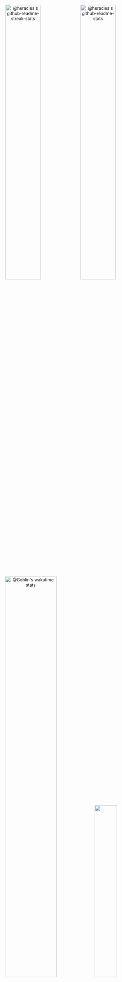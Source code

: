 <p align="center">
<img src="https://github-readme-stats-one-bice.vercel.app/api?username=heracles0127&show_icons=true&count_private=true&theme=chartreuse-dark&hide_border=true&role=OWNER,ORGANIZATION_MEMBER,COLLABORATOR"  width="48%" alt="@heracles's github-readme-streak-stats"/>
<img src="https://github-readme-streak-stats.herokuapp.com?user=heracles0127&theme=chartreuse-dark&hide_border=true&date_format=M%20j%5B%2C%20Y%5D"  width="48%" alt="@heracles's github-readme-stats"/>
<a href="https://wakatime.com/@heracles"><img src="https://github-readme-stats.vercel.app/api/wakatime?username=heracles&theme=gotham&hide_border=true&layout=donut&hide_title=false&langs_count=14&range=all_time"  width="58%" alt="@Goblin's wakatime stats"/></a>
<img src="https://github-readme-stats.vercel.app/api/top-langs/?username=heracles0127&layout=pie&theme=chartreuse-dark" width="38%"/>
</p>
